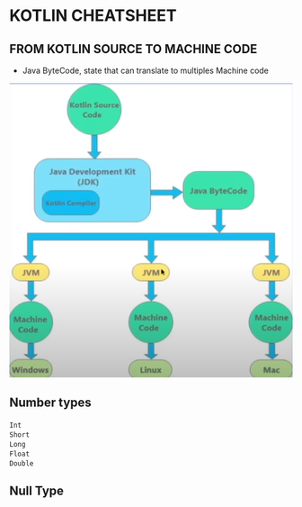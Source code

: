# KOTLIN CHEATSHEET

## FROM KOTLIN SOURCE TO MACHINE CODE

* Java ByteCode, state that can translate to multiples Machine code

![](imgs/01.png)

## Number types
`Int` \
`Short` \
`Long` \
`Float` \
`Double`

## Null Type